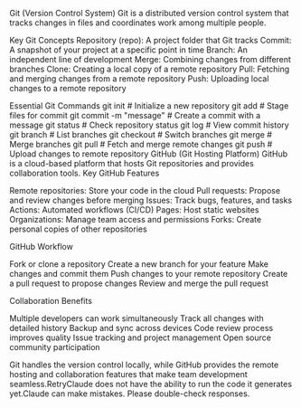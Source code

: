 Git (Version Control System)
Git is a distributed version control system that tracks changes in files and coordinates work among multiple people.

Key Git Concepts
Repository (repo): A project folder that Git tracks
Commit: A snapshot of your project at a specific point in time
Branch: An independent line of development
Merge: Combining changes from different branches
Clone: Creating a local copy of a remote repository
Pull: Fetching and merging changes from a remote repository
Push: Uploading local changes to a remote repository

Essential Git Commands
git init                   # Initialize a new repository
git add <file>             # Stage files for commit
git commit -m "message"    # Create a commit with a message
git status                 # Check repository status
git log                    # View commit history
git branch                 # List branches
git checkout <branch>      # Switch branches
git merge <branch>         # Merge branches
git pull                   # Fetch and merge remote changes
git push                   # Upload changes to remote repository
GitHub (Git Hosting Platform)
GitHub is a cloud-based platform that hosts Git repositories and provides collaboration tools.
Key GitHub Features

Remote repositories: Store your code in the cloud
Pull requests: Propose and review changes before merging
Issues: Track bugs, features, and tasks
Actions: Automated workflows (CI/CD)
Pages: Host static websites
Organizations: Manage team access and permissions
Forks: Create personal copies of other repositories

GitHub Workflow

Fork or clone a repository
Create a new branch for your feature
Make changes and commit them
Push changes to your remote repository
Create a pull request to propose changes
Review and merge the pull request

Collaboration Benefits

Multiple developers can work simultaneously
Track all changes with detailed history
Backup and sync across devices
Code review process improves quality
Issue tracking and project management
Open source community participation

Git handles the version control locally, while GitHub provides the remote hosting and collaboration features that make team development seamless.RetryClaude does not have the ability to run the code it generates yet.Claude can make mistakes. Please double-check responses.